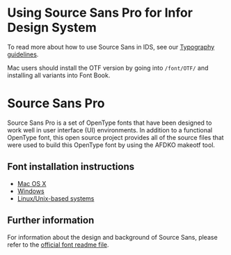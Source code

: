 # Using Source Sans Pro for Infor Design System

To read more about how to use Source Sans in IDS, see our [Typography guidelines](https://design.infor.com/guidelines/identity/typography).

Mac users should install the OTF version by going into `/font/OTF/` and installing all variants into Font Book.

# Source Sans Pro

Source Sans Pro is a set of OpenType fonts that have been designed to work well
in user interface (UI) environments. In addition to a functional OpenType font, this open
source project provides all of the source files that were used to build this OpenType font
by using the AFDKO makeotf tool.

## Font installation instructions

* [Mac OS X](http://support.apple.com/kb/HT2509)
* [Windows](http://windows.microsoft.com/en-us/windows-vista/install-or-uninstall-fonts)
* [Linux/Unix-based systems](https://github.com/adobe-fonts/source-code-pro/issues/17#issuecomment-8967116)

## Further information

For information about the design and background of Source Sans, please refer to the [official font readme file](http://www.adobe.com/products/type/font-information/source-sans-pro-readme.html).
